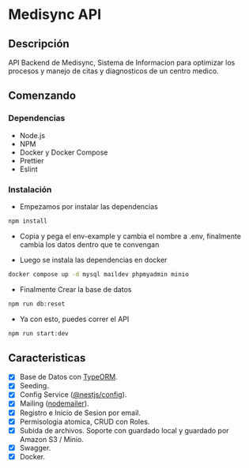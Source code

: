 # Medisync API

## Descripción

API Backend de Medisync, Sistema de Informacion para optimizar los procesos y manejo de citas y diagnosticos de un centro medico.

## Comenzando

### Dependencias

- Node.js
- NPM
- Docker y Docker Compose
- Prettier
- Eslint

### Instalación

- Empezamos por instalar las dependencias

```bash
npm install
```

- Copia y pega el env-example y cambia el nombre a .env, finalmente cambia los datos dentro que te convengan

- Luego se instala las dependencias en docker

```bash
docker compose up -d mysql maildev phpmyadmin minio
```

- Finalmente Crear la base de datos

```bash
npm run db:reset
```

- Ya con esto, puedes correr el API

```bash
npm run start:dev
```

## Caracteristicas

- [x] Base de Datos con [TypeORM](https://www.npmjs.com/package/typeorm).
- [x] Seeding.
- [x] Config Service ([@nestjs/config](https://www.npmjs.com/package/@nestjs/config)).
- [x] Mailing ([nodemailer](https://www.npmjs.com/package/nodemailer)).
- [x] Registro e Inicio de Sesion por email.
- [x] Permisologia atomica, CRUD con Roles.
- [x] Subida de archivos. Soporte con guardado local y guardado por Amazon S3 / Minio.
- [x] Swagger.
- [x] Docker.
